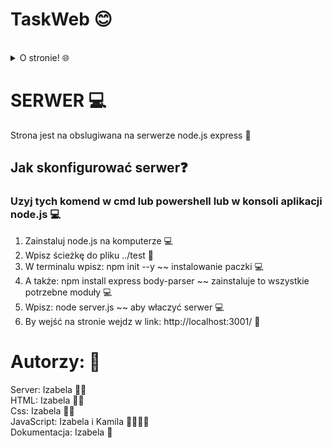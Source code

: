 <h1> TaskWeb 😊 </h1> <br>
<details>
<summary>O stronie! 🌐</summary>
<p> Strona szkolna, dla nauczycieli by ułatwić im zadania online dla uczniów!</p>
</details>

<h1> SERWER 💻 </h1>
<p> Strona jest na obslugiwana na serwerze node.js express 🚀</p>
<h2> Jak skonfigurować serwer❓</h2>
<h3>Uzyj tych komend w cmd lub powershell lub w konsoli aplikacji node.js 💻</h3>
<ol>
  <li>Zainstaluj node.js na komputerze 💻</li>
  <li>Wpisz ścieżkę do pliku ../test 📂</li>
  <li>W terminalu wpisz: npm init --y ~~ instalowanie paczki 💻</li>
  <li> A także: npm install express body-parser ~~ zainstaluje to wszystkie potrzebne moduły 💻</li>
  <li> Wpisz: node server.js ~~ aby właczyć serwer 💻</li>
  <li> By wejść na stronie wejdz w link: http://localhost:3001/ 🔗</li>
</ol>
<h1>Autorzy: 📝</h1>
Server: Izabela 👩‍💻<br>
HTML: Izabela 👩‍💻 <br>
Css: Izabela 👩‍💻 <br>
JavaScript: Izabela i Kamila 👩‍💻👩‍💻<br>
Dokumentacja: Izabela 📑 <br>
